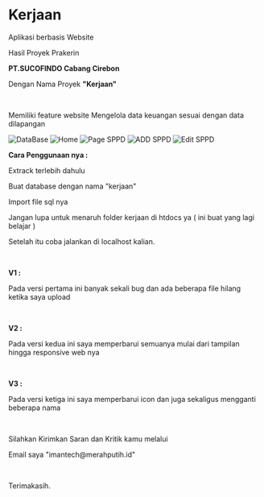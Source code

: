 # Kerjaan
Aplikasi berbasis Website
<br>

Hasil Proyek Prakerin 
<br>

<b>PT.SUCOFINDO Cabang Cirebon</b>
<p>Dengan Nama Proyek <b>"Kerjaan"</b></p>
<br>

Memiliki feature website
Mengelola data keuangan sesuai dengan data dilapangan
<br>

<img src="https://image.ibb.co/j9iRwy/DATABASE.png" alt="DataBase"/>
<img src="https://image.ibb.co/bs2VOd/HOME.png" alt="Home"/>
<img src="https://image.ibb.co/jWLvpJ/PAGE_SPPD.png" alt="Page SPPD"/>
<img src="https://image.ibb.co/eym1UJ/ADD_SPPD.png" alt="ADD SPPD"/>
<img src="https://image.ibb.co/duiRwy/EDIT_SPPD.png" alt="Edit SPPD"/>
<br>

<b>Cara Penggunaan nya : </b>
<br>

<p>Extrack terlebih dahulu</p>
<p>Buat database dengan nama "kerjaan"</p>
<p>Import file sql nya</p>
<p>Jangan lupa untuk menaruh folder kerjaan di htdocs ya ( ini buat yang lagi belajar )</p>
<p>Setelah itu coba jalankan di localhost kalian.</p>
<br>

<b>V1 :</b>
<p>Pada versi pertama ini banyak sekali bug dan ada beberapa file hilang ketika saya upload</p>
<br>

<b>V2 :</b>
<p>Pada versi kedua ini saya memperbarui semuanya mulai dari tampilan hingga responsive web nya</p>
<br>

<b>V3 :</b>
<p>Pada versi ketiga ini saya memperbarui icon dan juga sekaligus mengganti beberapa nama</p>
<br>

<p>Silahkan Kirimkan Saran dan Kritik kamu melalui</p>
<p>Email saya "imantech@merahputih.id"</p>
<br>

Terimakasih.
